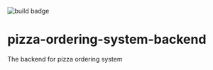 ![build badge](https://github.com/gulshanRaj/pizza-ordering-system-backend/workflows/build/badge.svg)
# pizza-ordering-system-backend
The backend for pizza ordering system
